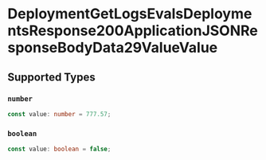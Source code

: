 # DeploymentGetLogsEvalsDeploymentsResponse200ApplicationJSONResponseBodyData29ValueValue


## Supported Types

### `number`

```typescript
const value: number = 777.57;
```

### `boolean`

```typescript
const value: boolean = false;
```

